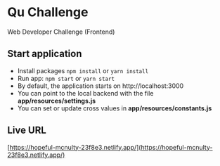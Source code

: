 # Qu Challenge
Web Developer Challenge (Frontend)

## Start application

- Install packages `npm install` or `yarn install`
- Run app: `npm start` or `yarn start`
- By default, the application starts on http://localhost:3000
- You can point to the local backend with the file **app/resources/settings.js**
- You can set or update cross values in **app/resources/constants.js**

## Live URL
[https://hopeful-mcnulty-23f8e3.netlify.app/](https://hopeful-mcnulty-23f8e3.netlify.app/)
